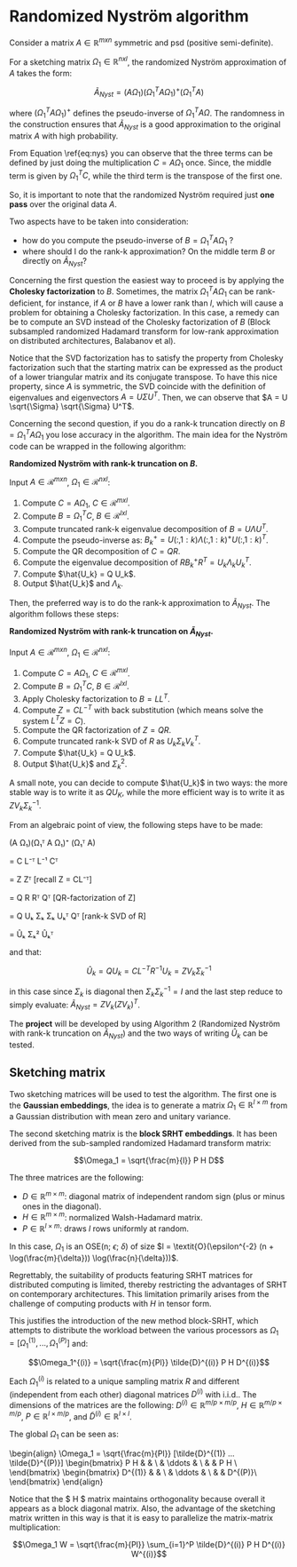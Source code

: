 # Randomized Nyström algorithm

Consider a matrix $A \in \mathbb{R}^{mxn}$ symmetric and psd (positive semi-definite).

For a sketching matrix $\Omega_1 \in \mathbb{R}^{nxl}$, the randomized Nyström approximation of $A$ takes the form:

$$\tilde{A}_{Nyst} = (A \Omega_1)(\Omega_1^T A \Omega_1)^+ (\Omega_1^T A) $$

where $(\Omega_1^T A \Omega_1)^+$ defines the pseudo-inverse of $\Omega_1^T A \Omega$. The randomness in the construction ensures that $\tilde{A}_{Nyst}$ is a good approximation to the original matrix $A$ with high probability.

From Equation \ref{eq:nys} you can observe that the three terms can be defined by just doing the multiplication $C = A \Omega_1$ once. Since, the middle term is given by $\Omega_1^T C$, while the third term is the transpose of the first one.

So, it is important to note that the randomized Nyström required just **one pass** over the original data $A$.

Two aspects have to be taken into consideration:

- how do you compute the pseudo-inverse of $B = \Omega_1^T A \Omega_1$ ?
- where should I do the rank-k approximation? On the middle term $B$ or directly on $\tilde{A}_{Nyst}$?

Concerning the first question the easiest way to proceed is by applying the **Cholesky factorization** to $B$. Sometimes, the matrix $\Omega_1^T A \Omega_1$ can be rank-deficient, for instance, if $A$ or $B$ have a lower rank than $l$, which will cause a problem for obtaining a Cholesky factorization. In this case, a remedy can be to compute an SVD instead of the Cholesky factorization of $B$ (Block subsampled randomized Hadamard transform for low-rank approximation on distributed architectures, Balabanov et al).

Notice that the SVD factorization has to satisfy the property from Cholesky factorization such that the starting matrix can be expressed as the product of a lower triangular matrix and its conjugate transpose. To have this nice property, since $A$ is symmetric, the SVD coincide with the definition of eigenvalues and eigenvectors $A = U \Sigma U^T$. Then, we can observe that $A = U \sqrt{\Sigma} \sqrt{\Sigma} U^T$.

Concerning the second question, if you do a rank-k truncation directly on $B = \Omega_1^T A \Omega_1$ you lose accuracy in the algorithm. The main idea for the Nyström code can be wrapped in the following algorithm:

**Randomized Nyström with rank-k truncation on $B$.**

Input $A \in \mathcal{R}^{mxn}$, $\Omega_1 \in \mathcal{R}^{nxl}$:

1. Compute $C = A \Omega_1$, $C \in \mathcal{R}^{mxl}$.
2. Compute $B = \Omega_1^T C$, $B \in \mathcal{R}^{lxl}$.
3. Compute truncated rank-k eigenvalue decomposition of $B = U \Lambda U^T$.
4. Compute the pseudo-inverse as: $B_k^+ = U(:, 1:k) \Lambda(:, 1:k)^{+} U(:,1:k)^T$.
5. Compute the QR decomposition of $C = QR$.
6. Compute the eigenvalue decomposition of $R B_k^+ R^T = U_k \Lambda_k U_k^T$.
7. Compute $\hat{U_k} = Q U_k$.
8. Output $\hat{U_k}$ and $\Lambda_k$.

Then, the preferred way is to do the rank-k approximation to $\tilde{A}_{Nyst}$. The algorithm follows these steps:

**Randomized Nyström with rank-k truncation on $\tilde{A}_{Nyst}$.**

Input $A \in \mathcal{R}^{mxn}$, $\Omega_1 \in \mathcal{R}^{nxl}$:

1. Compute $C = A \Omega_1$, $C \in \mathcal{R}^{mxl}$.
2. Compute $B = \Omega_1^T C$, $B \in \mathcal{R}^{lxl}$.
3. Apply Cholesky factorization to $B = LL^T$.
4. Compute $Z = CL^{-T}$ with back substitution (which means solve the system $L^T Z = C$).
5. Compute the QR factorization of $Z = QR$.
6. Compute truncated rank-k SVD of $R$ as $U_k \Sigma_k V_k^T$.
7. Compute $\hat{U_k} = Q U_k$.
8. Output $\hat{U_k}$ and $\Sigma_k^2$.

A small note, you can decide to compute $\hat{U_k}$ in two ways: the more stable way is to write it as $Q U_K$, while the more efficient way is to write it as $ZV_k \Sigma_k^{-1}$.

From an algebraic point of view, the following steps have to be made:

(A Ω₁)(Ω₁ᵀ A Ω₁)⁺ (Ω₁ᵀ A)

= C L⁻ᵀ L⁻¹ Cᵀ

= Z Zᵀ [recall Z = CL⁻ᵀ]

= Q R Rᵀ Qᵀ [QR-factorization of Z]

= Q Uₖ Σₖ Σₖ Uₖᵀ Qᵀ [rank-k SVD of R]

= Ûₖ Σₖ² Ûₖᵀ

and that:

$$\hat{U}_k = Q U_k = C L^{-T} R^{-1} U_k = Z V_k \Sigma_k^{-1}$$

in this case since $\Sigma_k$ is diagonal then $\Sigma_k \Sigma_k^{-1} = I$ and the last step reduce to simply evaluate: $\tilde{A}_{Nyst} = Z V_k (Z V_k)^T$.

The **project** will be developed by using Algorithm 2 (Randomized Nyström with rank-k truncation on $\tilde{A}_{Nyst}$) and the two ways of writing $\hat{U}_k$ can be tested.

## Sketching matrix

Two sketching matrices will be used to test the algorithm. The first one is the **Gaussian embeddings**, the idea is to generate a matrix $\Omega_1 \in \mathbb{R}^{l \times m}$ from a Gaussian distribution with mean zero and unitary variance.

The second sketching matrix is the **block SRHT embeddings**. It has been derived from the sub-sampled randomized Hadamard transform matrix:

$$\Omega_1 = \sqrt{\frac{m}{l}} P H D$$

The three matrices are the following:

- $D \in \mathbb{R}^{m \times m}$: diagonal matrix of independent random sign (plus or minus ones in the diagonal).
- $H \in \mathbb{R}^{m \times m}$: normalized Walsh-Hadamard matrix.
- $P \in \mathbb{R}^{l \times m}$: draws $l$ rows uniformly at random.

In this case, $\Omega_1$ is an OSE(n; $\epsilon$; $\delta$) of size $l = \textit{O}(\epsilon^{-2} (n + \log(\frac{m}{\delta})) \log(\frac{n}{\delta}))$.

Regrettably, the suitability of products featuring SRHT matrices for distributed computing is limited, thereby restricting the advantages of SRHT on contemporary architectures. This limitation primarily arises from the challenge of computing products with $H$ in tensor form.

This justifies the introduction of the new method block-SRHT, which attempts to distribute the workload between the various processors as $\Omega_1 = [\Omega_1^{(1)},...,\Omega_1^{(P)}]$ and:

$$\Omega_1^{(i)} = \sqrt{\frac{m}{Pl}} \tilde{D}^{(i)} P H D^{(i)}$$

Each $\Omega_1^{(i)}$ is related to a unique sampling matrix $R$ and different (independent from each other) diagonal matrices $D^{(i)}$ with i.i.d.. The dimensions of the matrices are the following: $D^{(i)} \in \mathbb{R}^{m/p \times m/p}$, $H \in \mathbb{R}^{m/p \times m/p}$, $P \in \mathbb{R}^{l \times m/p}$, and $\tilde{D}^{(i)} \in \mathbb{R}^{l \times l}$.

The global $\Omega_1$ can be seen as:

\begin{align}
    \Omega_1 = \sqrt{\frac{m}{Pl}} [\tilde{D}^{(1)} ... \tilde{D}^{(P)}] 
    \begin{bmatrix}
    P H &  &  \\
        & \ddots & \\ 
        &   & P H \\
  \end{bmatrix} 
  \begin{bmatrix}
    D^{(1)} &  &  \\
        & \ddots & \\ 
        &   & D^{(P)}\\
  \end{bmatrix} 
\end{align}

Notice that the $ H $ matrix maintains orthogonality because overall it appears as a block diagonal matrix. Also, the advantage of the sketching matrix written in this way is that it is easy to parallelize the matrix-matrix multiplication:

$$\Omega_1 W = \sqrt{\frac{m}{Pl}} \sum_{i=1}^P \tilde{D}^{(i)} P H D^{(i)} W^{(i)}$$

